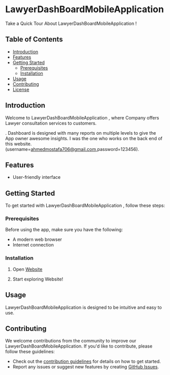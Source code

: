 
# LawyerDashBoardMobileApplication 

Take a Quick Tour About LawyerDashBoardMobileApplication !

## Table of Contents

- [Introduction](#introduction)
- [Features](#features)
- [Getting Started](#getting-started)
  - [Prerequisites](#prerequisites)
  - [Installation](#installation)
- [Usage](#usage)
- [Contributing](#contributing)
- [License](#license)

## Introduction

Welcome to LawyerDashBoardMobileApplication , where Company  offers Lawyer consultation services to 
customers.

. Dashboard is designed with many reports on multiple levels to give the App owner 
awesome insights. I was the one who works on the back end of this website. 
(username=ahmedmostafa706@gmail.com,password=123456).

## Features

- User-friendly interface

## Getting Started

To get started with LawyerDashBoardMobileApplication , follow these steps:

### Prerequisites

Before using the app, make sure you have the following:


- A modern web browser
- Internet connection

### Installation

1. Open [Website](https://habibaahmedm-002-site10.atempurl.com/)

2. Start exploring Website!

## Usage

LawyerDashBoardMobileApplication  is designed to be intuitive and easy to use.


## Contributing

We welcome contributions from the community to improve our LawyerDashBoardMobileApplication. If you'd like to contribute, please follow these guidelines:

- Check out the [contribution guidelines](CONTRIBUTING.md) for details on how to get started.
- Report any issues or suggest new features by creating [GitHub Issues](https://github.com/ahmedmostafa-cell/LawyerDashBoardMobileApplication/issues).


